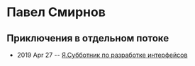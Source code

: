 # Павел Смирнов

## Приключения в отдельном потоке
- 2019 Apr 27 -- [Я.Субботник по разработке интерфейсов](https://events.yandex.ru/lib/talks/7257/)    
